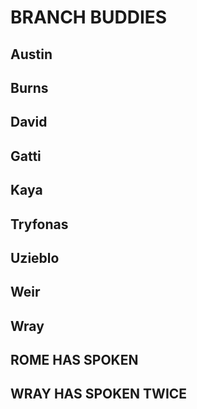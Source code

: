 # BRANCH BUDDIES

## Austin

## Burns

## David

## Gatti

## Kaya

## Tryfonas

## Uzieblo

## Weir

## Wray

## ROME HAS SPOKEN

## WRAY HAS SPOKEN TWICE
